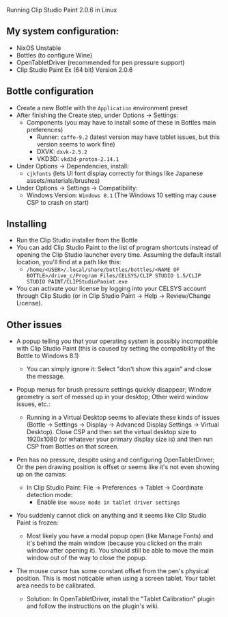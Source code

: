 Running Clip Studio Paint 2.0.6 in Linux

## My system configuration:
- NixOS Unstable
- Bottles (to configure Wine)
- OpenTabletDriver (recommended for pen pressure support)
- Clip Studio Paint Ex (64 bit) Version 2.0.6

## Bottle configuration
- Create a new Bottle with the `Application` environment preset
- After finishing the Create step, under Options -> Settings:
  - Components (you may have to install some of these in Bottles main preferences)
    - Runner: `caffe-9.2` (latest version may have tablet issues, but this version seems to work fine)
    - DXVK: `dxvk-2.5.2`
    - VKD3D: `vkd3d-proton-2.14.1`
- Under Options -> Dependencies, install:
  - `cjkfonts` (lets UI font display correctly for things like Japanese assets/materials/brushes)
- Under Options -> Settings -> Compatibility:
  - Windows Version: `Windows 8.1` (The Windows 10 setting may cause CSP to crash on start)

## Installing
- Run the Clip Studio installer from the Bottle
- You can add Clip Studio Paint to the list of program shortcuts instead of opening the Clip Studio launcher every time. Assuming the default install location, you'll find at a path like this:
  - `/home/<USER>/.local/share/bottles/bottles/<NAME OF BOTTLE>/drive_c/Program Files/CELSYS/CLIP STUDIO 1.5/CLIP STUDIO PAINT/CLIPStudioPaoint.exe`
- You can activate your license by logging into your CELSYS account through Clip Studio (or in Clip Studio Paint -> Help -> Review/Change License).

## Other issues
- A popup telling you that your operating system is possibly incompatible with Clip Studio Paint (this is caused by setting the compatibility of the Bottle to Windows 8.1)
  - You can simply ignore it: Select "don't show this again" and close the message.

- Popup menus for brush pressure settings quickly disappear; Window geometry is sort of messed up in your desktop; Other weird window issues, etc.:
  - Running in a Virtual Desktop seems to alleviate these kinds of issues (Bottle -> Settings -> Display -> Advanced Display Settings -> Virtual Desktop). Close CSP and then set the virtual desktop size to 1920x1080 (or whatever your primary display size is) and then run CSP from Bottles on that screen.

- Pen has no pressure, despite using and configuring OpenTabletDriver; Or the pen drawing position is offset or seems like it's not even showing up on the canvas:
  - In Clip Studio Paint: File -> Preferences -> Tablet -> Coordinate detection mode:
    - Enable `Use mouse mode in tablet driver settings`
   
- You suddenly cannot click on anything and it seems like Clip Studio Paint is frozen:
  - Most likely you have a modal popup open (like Manage Fonts) and it's behind the main window (because you clicked on the main window after opening it). You should still be able to move the main window out of the way to close the popup.

- The mouse cursor has some constant offset from the pen's physical position. This is most noticable when using a screen tablet. Your tablet area needs to be calibrated.
  - Solution: In OpenTabletDriver, install the "Tablet Calibration" plugin and follow the instructions on the plugin's wiki.
